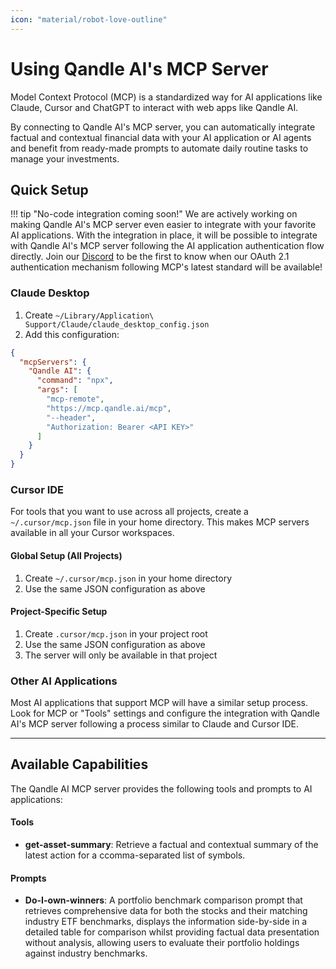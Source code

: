 ```yaml
---
icon: "material/robot-love-outline"
---
```


# Using Qandle AI's MCP Server

Model Context Protocol (MCP) is a standardized way for AI applications like Claude, Cursor and ChatGPT to interact with web apps like Qandle AI.

By connecting to Qandle AI's MCP server, you can automatically integrate factual and contextual financial data with your AI application or AI agents and benefit from ready-made prompts to automate daily routine tasks to manage your investments.

## Quick Setup

!!! tip "No-code integration coming soon!"
    We are actively working on making Qandle AI's MCP server even easier to integrate with your favorite AI applications. With the integration in place, it will be possible to integrate with Qandle AI's MCP server following the AI application authentication flow directly. Join our [Discord](https://discord.gg/hcMZuuaVtq) to be the first to know when our OAuth 2.1 authentication mechanism following MCP's latest standard will be available!

### Claude Desktop

1. Create `~/Library/Application\ Support/Claude/claude_desktop_config.json`
2. Add this configuration:

```json
{
  "mcpServers": {
    "Qandle AI": {
      "command": "npx",
      "args": [
        "mcp-remote",
        "https://mcp.qandle.ai/mcp",
        "--header",
        "Authorization: Bearer <API KEY>"
      ]
    }
  }
}
```

### Cursor IDE

For tools that you want to use across all projects, create a `~/.cursor/mcp.json` file in your home directory. This makes MCP servers available in all your Cursor workspaces.

#### Global Setup (All Projects)

1. Create `~/.cursor/mcp.json` in your home directory
2. Use the same JSON configuration as above

#### Project-Specific Setup

1. Create `.cursor/mcp.json` in your project root
2. Use the same JSON configuration as above
3. The server will only be available in that project

### Other AI Applications

Most AI applications that support MCP will have a similar setup process. Look for MCP or "Tools" settings and configure the integration with Qandle AI's MCP server following a process similar to Claude and Cursor IDE.

---

## Available Capabilities

The Qandle AI MCP server provides the following tools and prompts to AI applications:

#### Tools    

- **get-asset-summary**: Retrieve a factual and contextual summary of the latest action for a ccomma-separated list of symbols.


#### Prompts

- **Do-I-own-winners**: A portfolio benchmark comparison prompt that retrieves comprehensive data for both the stocks and their matching industry ETF benchmarks, displays the information side-by-side in a detailed table for comparison whilst providing factual data presentation without analysis, allowing users to evaluate their portfolio holdings against industry benchmarks.

